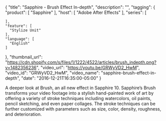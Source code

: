 {
  "title": "Sapphire - Brush Effect In-depth",
  "description": "",
  "tagging": {
    "product": [
      "Sapphire"
    ],
    "host": [
      "Adobe After Effects"
    ],
    "series": [

    ],
    "feature": [
      "Stylize Unit"
    ],
    "language": [
      "English"
    ]
  },
  "thumbnail_url": "https://cdn.shopify.com/s/files/1/1222/4522/articles/brush_indepth.png?v=1482356236",
  "video_url": "https://youtu.be/GRWyVD2_HwM",
  "video_id": "GRWyVD2_HwM",
  "video_name": "sapphire-brush-effect-in-depth",
  "date": "2016-12-21T16:35:00-05:00"
}

A deeper look at Brush, an all new effect in Sapphire 10. Sapphire’s Brush
transforms your video footage into a stylish hand-painted work of art by
offering a variety of stroke techniques including watercolors, oil paints,
pencil sketching, and even paper collages. The stroke techniques can be
further customized with parameters such as size, color, density, roughness,
and deterioration.
